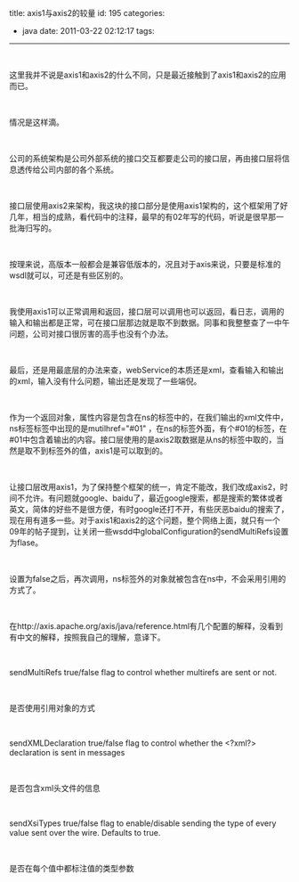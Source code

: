title: axis1与axis2的较量
id: 195
categories:
  - java
date: 2011-03-22 02:12:17
tags:
---

</br>

<span> </span>这里我并不说是axis1和axis2的什么不同，只是最近接触到了axis1和axis2的应用而已。

</br>

<span> </span>情况是这样滴。

</br>

<span> </span>公司的系统架构是公司外部系统的接口交互都要走公司的接口层，再由接口层将信息透传给公司内部的各个系统。

</br>

<span> </span>接口层使用axis2来架构，我这块的接口部分是使用axis1架构的，这个框架用了好几年，相当的成熟，看代码中的注释，最早的有02年写的代码，听说是很早那一批海归写的。

</br>

<span> </span>按理来说，高版本一般都会是兼容低版本的，况且对于axis来说，只要是标准的wsdl就可以，可还是有些区别的。

</br>

<span> </span>我使用axis1可以正常调用和返回，接口层可以调用也可以返回，看日志，调用的输入和输出都是正常，可在接口层那边就是取不到数据。同事和我整整查了一中午问题，公司对接口很厉害的高手也没有个办法。

</br>

<span> </span>最后，还是用最底层的办法来查，webService的本质还是xml，查看输入和输出的xml，输入没有什么问题，输出还是发现了一些端倪。

</br>

<span> </span>作为一个返回对象，属性内容是包含在ns的标签中的，在我们输出的xml文件中，ns标签标签中出现的是mutilhref=&quot;#01&quot; ，在ns的标签外面，有个#01的标签，在#01中包含着输出的内容。接口层使用的是axis2取数据是从ns的标签中取的，当然是取不到标签外的值，axis1是可以取到的。

</br>

<span> </span>让接口层改用axis1，为了保持整个框架的统一，肯定不能改，我们改成axis2，时间不允许。有问题就google、baidu了，最近google搜索，都是搜索的繁体或者英文，简体的好些不是很方便，有时google还打不开，有些厌恶baidu的搜索了，现在用有道多一些。对于axis1和axis2的这个问题，整个网络上面，就只有一个09年的帖子提到，让关闭一些wsdd中globalConfiguration的sendMultiRefs设置为flase。

</br>

<span> </span>设置为false之后，再次调用，ns标签外的对象就被包含在ns中，不会采用引用的方式了。

</br>

<span> </span>在http://axis.apache.org/axis/java/reference.html有几个配置的解释，没看到有中文的解释，按照我自己的理解，意译下。

</br>

<span> </span>sendMultiRefs<span> </span>true/false flag to control whether multirefs are sent or not.

</br>

<span> </span>是否使用引用对象的方式

</br>

<span> </span>sendXMLDeclaration<span> </span>true/false flag to control whether the &lt;?xml?&gt; declaration is sent in messages

</br>

<span> </span>是否包含xml头文件的信息

</br>

<span> </span>sendXsiTypes<span> </span>true/false flag to enable/disable sending the type of every value sent over the wire. Defaults to true.

</br>

<span> </span>是否在每个值中都标注值的类型参数

</br>